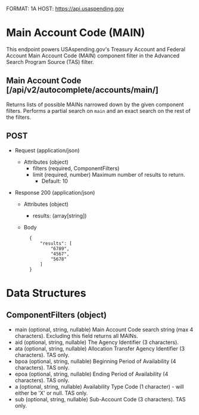 FORMAT: 1A
HOST: https://api.usaspending.gov

# Main Account Code (MAIN)

This endpoint powers USAspending.gov's Treasury Account and Federal Account Main Account Code (MAIN) component filter in the Advanced Search Program Source (TAS) filter.

## Main Account Code [/api/v2/autocomplete/accounts/main/]

Returns lists of possible MAINs narrowed down by the given component filters. Performs a partial search on `main` and an exact search on the rest of the filters.

## POST
+ Request  (application/json)
    + Attributes (object)
        + filters (required, ComponentFilters)
        + limit (required, number)
            Maximum number of results to return.
            + Default: 10

+ Response 200 (application/json)
    + Attributes (object)
        + results: (array[string])

    + Body

            {
                "results": [
                    "6789",
                    "4567",
                    "5678"
                ]
            }

# Data Structures

## ComponentFilters (object)
+ main (optional, string, nullable)
    Main Account Code search string (max 4 characters). Excluding this field returns all MAINs.
+ aid (optional, string, nullable)
    The Agency Identifier (3 characters).
+ ata (optional, string, nullable)
    Allocation Transfer Agency Identifier (3 characters). TAS only.
+ bpoa (optional, string, nullable)
    Beginning Period of Availability (4 characters). TAS only.
+ epoa (optional, string, nullable)
    Ending Period of Availability (4 characters). TAS only.
+ a (optional, string, nullable)
    Availability Type Code (1 character) - will either be 'X' or null. TAS only.
+ sub (optional, string, nullable)
    Sub-Account Code (3 characters). TAS only.
